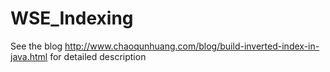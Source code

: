 # WSE_Indexing

See the blog http://www.chaoqunhuang.com/blog/build-inverted-index-in-java.html for detailed description
